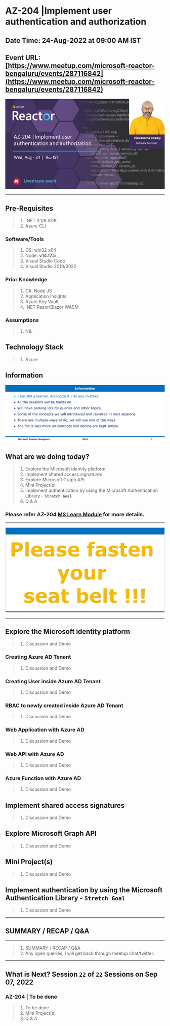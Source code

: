 # AZ-204 |Implement user authentication and authorization

## Date Time: 24-Aug-2022 at 09:00 AM IST

## Event URL: [https://www.meetup.com/microsoft-reactor-bengaluru/events/287116842](https://www.meetup.com/microsoft-reactor-bengaluru/events/287116842)

![Viswanatha Swamy P K |150x150](./Documentation/Images/ViswanathaSwamyPK.PNG)

---

## Pre-Requisites

> 1. .NET 3.1/6 SDK
> 1. Azure CLI

### Software/Tools

> 1. OS: win32 x64
> 1. Node: **v14.17.5**
> 1. Visual Studio Code
> 1. Visual Studio 2019/2022

### Prior Knowledge

> 1. C#, Node JS
> 1. Application Insights
> 1. Azure Key Vault
> 1. .NET Razor/Blazor WASM

### Assumptions

> 1. NIL

## Technology Stack

> 1. Azure

## Information

![Information | 100x100](./Documentation/Images/Information.PNG)

## What are we doing today?

> 1. Explore the Microsoft identity platform
> 1. Implement shared access signatures
> 1. Explore Microsoft Graph API
> 1. Mini Project(s)
> 1. Implement authentication by using the Microsoft Authentication Library - **`Stretch Goal`**
> 1. Q & A

### Please refer AZ-204 [**MS Learn Module**](https://aka.ms/AZ-204-Authentication) for more details.

---

![Information | 100x100](./Documentation/Images/SeatBelt.PNG)

---

## Explore the Microsoft identity platform

> 1. Discussion and Demo

### Creating Azure AD Tenant

> 1. Discussion and Demo

### Creating User inside Azure AD Tenant

> 1. Discussion and Demo

### RBAC to newly created inside Azure AD Tenant

> 1. Discussion and Demo

### Web Application with Azure AD

> 1. Discussion and Demo

### Web API with Azure AD

> 1. Discussion and Demo

### Azure Function with Azure AD

> 1. Discussion and Demo

## Implement shared access signatures

> 1. Discussion and Demo

## Explore Microsoft Graph API

> 1. Discussion and Demo

## Mini Project(s)

> 1. Discussion and Demo

## Implement authentication by using the Microsoft Authentication Library - **`Stretch Goal`**

> 1. Discussion and Demo

---

## SUMMARY / RECAP / Q&A

---

> 1. SUMMARY / RECAP / Q&A
> 2. Any open queries, I will get back through meetup chat/twitter.

---

## What is Next? Session `22` of `22` Sessions on Sep 07, 2022

### AZ-204 | To be done

> 1. To be done
> 1. Mini Project(s)
> 1. Q & A
